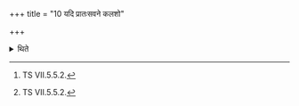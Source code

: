 +++
title = "10 यदि प्रातःसवने कलशो"

+++

<details><summary>थिते</summary>

10. It is said in a Brāhmaṇa-text[^1]: “If at the morning. pressing the jar (Dronakalaśa) is broken (the singers should sing the praise) on the (verses) refering to Viṣṇu śipiviṣṭa...[^1]   

[^1]: TS VII.5.5.2.   

[^2]: viz. RV VII. 10.6, 5, 7. For this Sūtra cp. TMB IX.6.9. 
</details>
